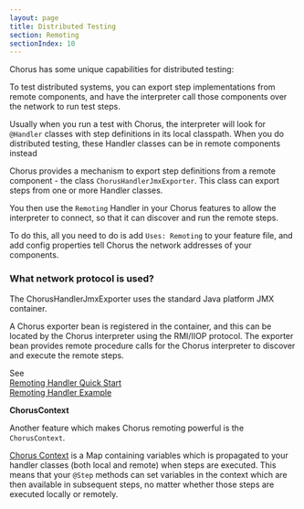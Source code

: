 ```yaml
---
layout: page
title: Distributed Testing
section: Remoting
sectionIndex: 10
---
```


Chorus has some unique capabilities for distributed testing:

To test distributed systems, you can export step implementations from remote components, and have the interpreter call
those components over the network to run test steps.

Usually when you run a test with Chorus, the interpreter will look for `@Handler` classes with step definitions in its local classpath.
When you do distributed testing, these Handler classes can be in remote components instead

Chorus provides a mechanism to export step definitions from a remote component - the class `ChorusHandlerJmxExporter`.
This class can export steps from one or more Handler classes.

You then use the `Remoting` Handler in your Chorus features to allow the interpreter to connect, so that it can discover and run the remote steps.

To do this, all you need to do is add `Uses: Remoting` to your feature file, and add config properties tell Chorus the network addresses of your components.

### What network protocol is used?

The ChorusHandlerJmxExporter uses the standard Java platform JMX container.

A Chorus exporter bean is registered in the container, and this can be located by the Chorus interpreter using the RMI/IIOP protocol.
The exporter bean provides remote procedure calls for the Chorus interpreter to discover and execute the remote steps.

See  
[Remoting Handler Quick Start](/pages/BuiltInHandlers/Remoting/RemotingHandlerQuickStart)  
[Remoting Handler Example](/pages/BuiltInHandlers/Remoting/RemotingHandlerExample)

**ChorusContext**

Another feature which makes Chorus remoting powerful is the `ChorusContext`. 

[Chorus Context](/pages/BuiltInHandlers/ChorusContext/ChorusContext) is a Map containing variables which is propagated to your handler classes (both local and remote) when steps are executed. This means that your `@Step` methods can set variables in the context which are then available in subsequent steps, no matter whether those steps are executed locally or remotely.

